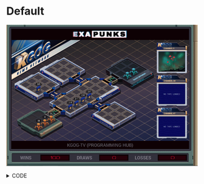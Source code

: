 # Default
![](default.gif)

<details><summary>CODE</summary>
<p>
XA

```
NOTE PLAY 211
LINK 800
GRAB 211
LINK 867
```

XB

```
NOTE HIDE 231
LINK 800
GRAB 231
LINK 809
```

XC

```
NOTE PLAY 210
LINK 800
GRAB 210
LINK 828
DROP
NOTE REMOVE 230
GRAB 230
LINK -1
```
</p>
</details>

